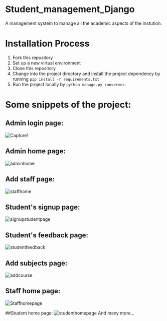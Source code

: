 # Student_management_Django
A management system to manage all the academic aspects of the instution.

# Installation Process
1. Fork this repository
2. Set up a new virtual environment
3. Clone this repository
4. Change into the project directory and install the project dependency by running `pip install -r requirements.txt`
5. Run the project locally by `python manage.py runserver`.

# Some snippets of the project:

## Admin login page:
![Capture1](https://user-images.githubusercontent.com/60435499/103342597-ea907500-4aaf-11eb-8b3a-60b3684ca204.PNG)

## Admin home page:
![adminhome](https://user-images.githubusercontent.com/60435499/103342643-098f0700-4ab0-11eb-9185-96626d286403.PNG)

## Add staff page:
![staffhome](https://user-images.githubusercontent.com/60435499/103342803-7aceba00-4ab0-11eb-9536-e6d888370a64.PNG)

## Student's signup page:
![signupstudentpage](https://user-images.githubusercontent.com/60435499/103342925-bff2ec00-4ab0-11eb-8085-bbbd1ed20844.PNG)

## Student's feedback page:
![studentfeedback](https://user-images.githubusercontent.com/60435499/103342975-e3b63200-4ab0-11eb-87c3-70c327caafe0.PNG)

## Add subjects page:
![addcourse](https://user-images.githubusercontent.com/60435499/103343064-20822900-4ab1-11eb-823a-c0d41dd75d43.PNG)
 
## Staff home page:
![Staffhomepage](https://user-images.githubusercontent.com/60435499/103343559-5d025480-4ab2-11eb-9a48-2f8b1cab15d9.PNG)

##Student home page:
![studenthomepage](https://user-images.githubusercontent.com/60435499/103344240-0a299c80-4ab4-11eb-8319-284ed39c52de.PNG)
                                                                                             And many more...
                                                                                             
                                                                                             
